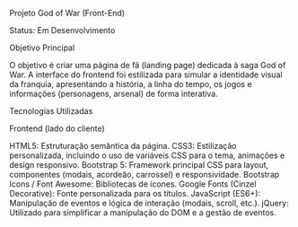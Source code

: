 Projeto God of War (Front-End)

Status: Em Desenvolvimento

Objetivo Principal

O objetivo é criar uma página de fã (landing page) dedicada à saga God of War. A interface do frontend foi estilizada para simular a identidade visual da franquia, apresentando a história, a linha do tempo, os jogos e informações (personagens, arsenal) de forma interativa.

Tecnologias Utilizadas

Frontend (lado do cliente)

HTML5: Estruturação semântica da página.
CSS3: Estilização personalizada, incluindo o uso de variáveis CSS para o tema, animações e design responsivo.
Bootstrap 5: Framework principal CSS para layout, componentes (modais, acordeão, carrossel) e responsividade.
Bootstrap Icons / Font Awesome: Bibliotecas de ícones.
Google Fonts (Cinzel Decorative): Fonte personalizada para os títulos.
JavaScript (ES6+): Manipulação de eventos e lógica de interação (modais, scroll, etc.).
jQuery: Utilizado para simplificar a manipulação do DOM e a gestão de eventos.
